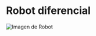 # Robot diferencial

![Imagen de Robot](https://http2.mlstatic.com/chasis-carro-circular-kit-2-llantas-rueda-loca-robot-arduino-D_NQ_NP_960785-MLM32015906297_082019-F.webp?raw=true&s=50)
